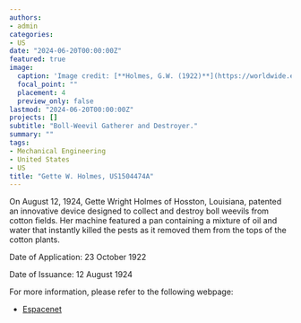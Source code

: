 ```yaml
---
authors:
- admin
categories:
- US
date: "2024-06-20T00:00:00Z"
featured: true
image:
  caption: 'Image credit: [**Holmes, G.W. (1922)**](https://worldwide.espacenet.com/patent/search/family/024386895/publication/US1504474A?q=pn%3DUS1504474A)'
  focal_point: ""
  placement: 4
  preview_only: false
lastmod: "2024-06-20T00:00:00Z"
projects: []
subtitle: "Boll-Weevil Gatherer and Destroyer."
summary: ""
tags:
- Mechanical Engineering
- United States 
- US
title: "Gette W. Holmes, US1504474A"
---
```

On August 12, 1924, Gette Wright Holmes of Hosston, Louisiana, patented an innovative device designed to collect and destroy boll weevils from cotton fields. Her machine featured a pan containing a mixture of oil and water that instantly killed the pests as it removed them from the tops of the cotton plants.

Date of Application: 23 October 1922

Date of Issuance: 12 August 1924 

For more information, please refer to the following webpage: 

- [Espacenet](https://worldwide.espacenet.com/patent/search/family/024386895/publication/US1504474A?q=pn%3DUS1504474A)